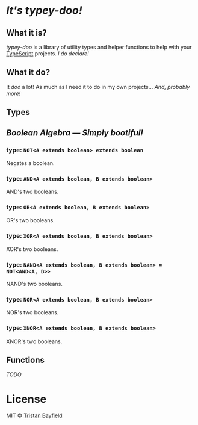# *It's typey-doo!*

## What it is?

*typey-doo* is a library of utility types and helper functions to help with your [TypeScript](https://www.typescriptlang.org/) projects. *I do declare!*

## What it do?

It *doo* a lot! As much as I need it to do in my own projects... *And, probably more!*

## Types

## *Boolean Algebra &mdash; Simply bootiful!*

### type: `NOT<A extends boolean> extends boolean`

Negates a boolean.

### type: `AND<A extends boolean, B extends boolean>`

AND's two booleans.

### type: `OR<A extends boolean, B extends boolean>`

OR's two booleans.

### type: `XOR<A extends boolean, B extends boolean>`

XOR's two booleans.

### type: `NAND<A extends boolean, B extends boolean> = NOT<AND<A, B>>`

NAND's two booleans.

### type: `NOR<A extends boolean, B extends boolean>`

NOR's two booleans.

### type: `XNOR<A extends boolean, B extends boolean>`

XNOR's two booleans.

## Functions

*TODO*

# License

MIT © [Tristan Bayfield](http://github.com/tristan00b)
